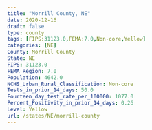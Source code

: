 ```yaml
---
title: "Morrill County, NE"
date: 2020-12-16
draft: false
type: county
tags: [FIPS:31123.0,FEMA:7.0,Non-core,Yellow]
categories: [NE]
County: Morrill County
State: NE
FIPS: 31123.0
FEMA_Region: 7.0
Population: 4642.0
NCHS_Urban_Rural_Classification: Non-core
Tests_in_prior_14_days: 50.0
Fourteen_day_test_rate_per_100000: 1077.0
Percent_Positivity_in_prior_14_days: 0.26
Level: Yellow
url: /states/NE/morrill-county
---
```



